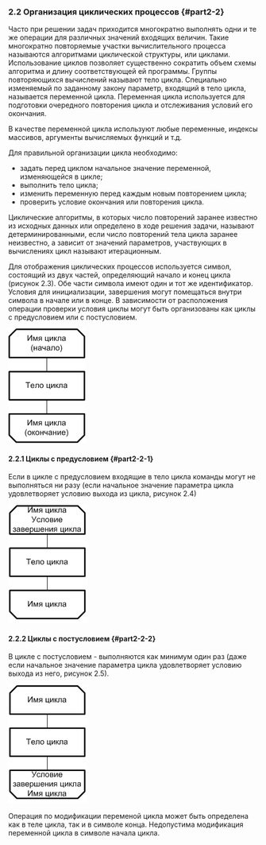 ### 2.2 Организация циклических процессов {#part2-2}

Часто при решении задач приходится многократно выполнять одни и те же операции для различных значений входящих величин. Такие многократно повторяемые участки вычислительного процесса называются алгоритмами циклической структуры, или циклами. Использование циклов позволяет существенно сократить объем схемы алгоритма и длину  соответствующей ей программы.  Группы повторяющихся вычислений называют тело цикла. Специально изменяемый по заданному закону параметр, входящий в тело цикла, называется переменной цикла.  Переменная цикла используется для подготовки очередного повторения цикла и отслеживания условий его окончания. 

В качестве переменной цикла используют любые переменные, индексы массивов, аргументы вычисляемых функций и т.д.

Для правильной организации цикла необходимо:

* задать перед циклом начальное значение переменной, изменяющейся в цикле;
* выполнить тело цикла;
* изменить переменную перед каждым новым повторением цикла;
* проверить условие окончания или повторения цикла.

Циклические алгоритмы, в которых число повторений заранее известно из исходных данных или определено в ходе решения задачи, называют детерминированными,  если число повторений тела цикла заранее неизвестно, а зависит от значений параметров, участвующих в вычислениях цикл называют итерационным.

Для отображения циклических процессов используется символ, состоящий из двух частей, определяющий начало и конец  цикла (рисунок 2.3). Обе части символа имеют один и тот же идентификатор. Условия для инициализации, завершения могут помещаться внутри символа в начале или в конце. В зависимости от расположения операции проверки условия  циклы могут быть организованы как циклы с предусловием  или с постусловием.  

 ![Рисунок 2.3 - Пример изображения символа цикла](static/pic221.PNG)

#### 2.2.1 Циклы с предусловием {#part2-2-1}

Если в цикле с предусловием входящие в тело цикла команды могут не выполняться ни разу (если начальное значение параметра цикла удовлетворяет условию выхода из цикла, рисунок 2.4)

 ![Рисунок 2.4 - Пример изображения цикла с предусловием](static/pic222.PNG)

#### 2.2.2 Циклы с постусловием {#part2-2-2}

В цикле с постусловием - выполняются как минимум один раз (даже если начальное значение параметра цикла удовлетворяет условию выхода из него, рисунок 2.5).

 ![Рисунок 2.5 - Пример изображения цикла с постусловием](static/pic223.PNG)

Операция по модификации переменой цикла  может быть определена как в теле цикла, так и в символе конца. Недопустима модификация переменной цикла в символе начала цикла.

